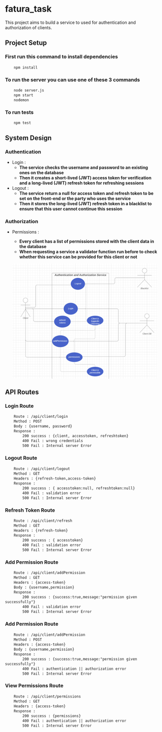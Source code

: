 # fatura_task

This project aims to build a service to used for authentication and authorization of clients.

## Project Setup 

### First run this command to install dependencies
```
    npm install
```

### To run the server you can use one of these 3 commands 
```
    node server.js
    npm start
    nodemon
```

### To run tests 
```
    npm test
```

## System Design

### Authentication 
* Login : 
    * **The service checks the username and password to an existing ones on the database**
    * **Then it creates a short-lived (JWT) access token for verification and a long-lived (JWT) refresh token for refreshing sessions**
* Logout : 
    * **The service return a null for access token and refresh token to be set on the front-end or the party who uses the service**
    * **Then it stores the long-lived (JWT) refresh token in a blacklist to ensure that this user cannot continue this session**

### Authorization 
* Permissions : 
    * **Every client has a list of permissions stored with the client data in the database**
    * **When requesting a service a validator function run before to check whether this service can be provided for this client or not**



    ![GitHub Logo](/use_case.png)

## API Routes
### Login Route
```
    Route : /api/client/login
    Method : POST
    Body : {username, password}
    Response :
        200 success : {client, accesstoken, refreshtoken}
        400 Fail : wrong credentials
        500 Fail : Internal server Error
```
### Logout Route
```
    Route : /api/client/logout
    Method : GET
    Headers : {refresh-token,access-token}
    Response :
        200 success : { accesstoken:null, refreshtoken:null}
        400 Fail : validation error
        500 Fail : Internal server Error
```
### Refresh Token Route
```
    Route : /api/client/refresh
    Method : GET
    Headers : {refresh-token}
    Response :
        200 success : { accesstoken}
        400 Fail : validation error
        500 Fail : Internal server Error
```

### Add Permission Route
```
    Route : /api/client/addPermission
    Method : GET
    Headers : {access-token}
    Body : {username,permission}
    Response :
        200 success : {success:true,message:"permission given successfully"}
        400 Fail : validation error
        500 Fail : Internal server Error
```
### Add Permission Route
```
    Route : /api/client/addPermission
    Method : POST
    Headers : {access-token}
    Body : {username,permission}
    Response :
        200 success : {success:true,message:"permission given successfully"}
        400 Fail : authentication || authorization error
        500 Fail : Internal server Error
```

### View Permissions Route
```
    Route : /api/client/permissions
    Method : GET
    Headers : {access-token}
    Response :
        200 success : {permissions}
        400 Fail : authentication || authorization error
        500 Fail : Internal server Error
```